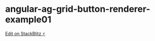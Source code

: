 # angular-ag-grid-button-renderer-example01

[Edit on StackBlitz ⚡️](https://stackblitz.com/edit/angular-ag-grid-button-renderer-example01)